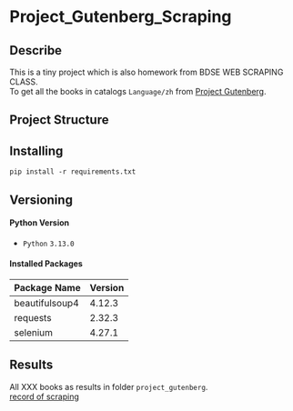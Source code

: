 # Project_Gutenberg_Scraping

## Describe 
This is a tiny project which is also homework from BDSE WEB SCRAPING CLASS.\
To get all the books in catalogs `Language/zh` from [Project Gutenberg](https://www.gutenberg.org/).


## Project Structure

## Installing
`pip install -r requirements.txt`

## Versioning

#### Python Version
- `Python` `3.13.0`
#### Installed Packages
| Package Name | Version  |
|--------------|----------|
| beautifulsoup4 | 4.12.3 |
| requests     | 2.32.3 |
| selenium        | 4.27.1 |

## Results
All XXX books as results in folder `project_gutenberg`.\
[record of scraping](你的影片連結)
